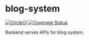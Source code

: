 # blog-system

[![CircleCI](https://circleci.com/gh/thinhlvv/blog-system/tree/master.svg?style=svg&circle-token=47214c8eef0e763d2f4d529b884f0e9cc0141217)](https://circleci.com/gh/thinhlvv/blog-system/tree/master)
[![Coverage Status](https://coveralls.io/repos/github/thinhlvv/blog-system/badge.svg?branch=master)](https://coveralls.io/github/thinhlvv/blog-system?branch=master&kill_cache=1)

Backend serves APIs for blog system.

